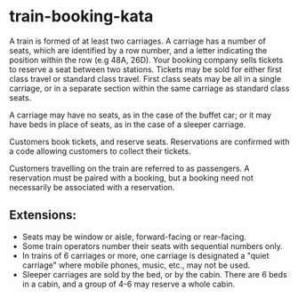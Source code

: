 # train-booking-kata

A train is formed of at least two carriages. A carriage has a number of seats, which are identified by a row number, and a letter indicating the position within the row (e.g 48A, 26D). Your booking company sells tickets to reserve a seat between two stations. Tickets may be sold for either first class travel or standard class travel. First class seats may be all in a single carriage, or in a separate section within the same carriage as standard class seats.

A carriage may have no seats, as in the case of the buffet car; or it may have beds in place of seats, as in the case of a sleeper carriage. 

Customers book tickets, and reserve seats. Reservations are confirmed with a code allowing customers to collect their tickets. 

Customers travelling on the train are referred to as passengers. A reservation must be paired with a booking, but a booking need not necessarily be associated with a reservation. 

Extensions:
-----
- Seats may be window or aisle, forward-facing or rear-facing.
- Some train operators number their seats with sequential numbers only.
- In trains of 6 carriages or more, one carriage is designated a "quiet carriage" where mobile phones, music, etc., may not be used.
- Sleeper carriages are sold by the bed, or by the cabin. There are 6 beds in a cabin, and a group of 4-6 may reserve a whole cabin.
